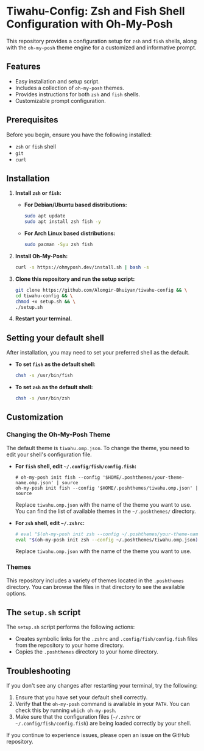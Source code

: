 # Tiwahu-Config: Zsh and Fish Shell Configuration with Oh-My-Posh

This repository provides a configuration setup for `zsh` and `fish` shells, along with the `oh-my-posh` theme engine for a customized and informative prompt.

## Features

*   Easy installation and setup script.
*   Includes a collection of `oh-my-posh` themes.
*   Provides instructions for both `zsh` and `fish` shells.
*   Customizable prompt configuration.

## Prerequisites

Before you begin, ensure you have the following installed:

*   `zsh` or `fish` shell
*   `git`
*   `curl`

## Installation

1.  **Install `zsh` or `fish`:**

    *   **For Debian/Ubuntu based distributions:**
        ```bash
        sudo apt update
        sudo apt install zsh fish -y
        ```

    *   **For Arch Linux based distributions:**
        ```bash
        sudo pacman -Syu zsh fish
        ```

2.  **Install Oh-My-Posh:**

    ```bash
    curl -s https://ohmyposh.dev/install.sh | bash -s
    ```

3.  **Clone this repository and run the setup script:**

    ```bash
    git clone https://github.com/Alomgir-Bhuiyan/tiwahu-config && \
    cd tiwahu-config && \
    chmod +x setup.sh && \
    ./setup.sh
    ```

4.  **Restart your terminal.**

## Setting your default shell

After installation, you may need to set your preferred shell as the default.

*   **To set `fish` as the default shell:**
    ```bash
    chsh -s /usr/bin/fish
    ```

*   **To set `zsh` as the default shell:**
    ```bash
    chsh -s /usr/bin/zsh
    ```

## Customization

### Changing the Oh-My-Posh Theme

The default theme is `tiwahu.omp.json`. To change the theme, you need to edit your shell's configuration file.

*   **For `fish` shell, edit `~/.config/fish/config.fish`:**

    ```fish
    # oh-my-posh init fish --config '$HOME/.poshthemes/your-theme-name.omp.json' | source
    oh-my-posh init fish --config '$HOME/.poshthemes/tiwahu.omp.json' | source
    ```
    Replace `tiwahu.omp.json` with the name of the theme you want to use. You can find the list of available themes in the `~/.poshthemes/` directory.

*   **For `zsh` shell, edit `~/.zshrc`:**

    ```zsh
    # eval "$(oh-my-posh init zsh --config ~/.poshthemes/your-theme-name.omp.json)"
    eval "$(oh-my-posh init zsh --config ~/.poshthemes/tiwahu.omp.json)"
    ```
    Replace `tiwahu.omp.json` with the name of the theme you want to use.

### Themes

This repository includes a variety of themes located in the `.poshthemes` directory. You can browse the files in that directory to see the available options.

## The `setup.sh` script

The `setup.sh` script performs the following actions:

*   Creates symbolic links for the `.zshrc` and `.config/fish/config.fish` files from the repository to your home directory.
*   Copies the `.poshthemes` directory to your home directory.

## Troubleshooting

If you don't see any changes after restarting your terminal, try the following:

1.  Ensure that you have set your default shell correctly.
2.  Verify that the `oh-my-posh` command is available in your `PATH`. You can check this by running `which oh-my-posh`.
3.  Make sure that the configuration files (`~/.zshrc` or `~/.config/fish/config.fish`) are being loaded correctly by your shell.

If you continue to experience issues, please open an issue on the GitHub repository.